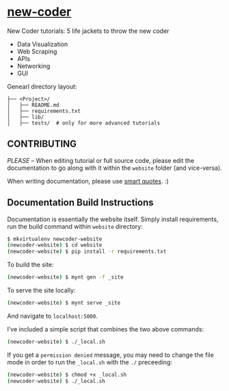 # [new-coder](http://newcoder.io)

New Coder tutorials: 5 life jackets to throw the new coder

* Data Visualization
* Web Scraping
* APIs
* Networking
* GUI

Genearl directory layout:

	├── <Project>/
	│   ├── README.md
	│   ├── requirements.txt
	│   ├── lib/
	│   ├── tests/  # only for more advanced tutorials

## CONTRIBUTING


*PLEASE* – When editing tutorial or full source code, please edit the documentation to go along with it within the `website` folder (and vice-versa).

When writing documentation, please use [smart quotes](http://en.wikipedia.org/wiki/Quotation_mark_glyphs). :)


## Documentation Build Instructions

Documentation is essentially the website itself.  Simply install requirements, run the build command within `website` directory:


```bash
$ mkvirtualenv newcoder-website
(newcoder-website) $ cd website
(newcoder-website) $ pip install -r requirements.txt
```

To build the site:

```bash
(newcoder-website) $ mynt gen -f _site
```

To serve the site locally:

```bash
(newcoder-website) $ mynt serve _site
```

And navigate to `localhost:5000`.

I’ve included a simple script that combines the two above commands:

```bash
(newcoder-website) $ ./_local.sh
```

If you get a `permission denied` message, you may need to change the file mode in order to run the `_local.sh` with the `./` preceeding:

```bash
(newcoder-website) $ chmod +x _local.sh
(newcoder-website) $ ./_local.sh
```
